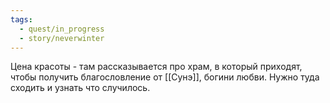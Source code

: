 ```yaml
---
tags:
  - quest/in_progress
  - story/neverwinter
---
```


Цена красоты - там рассказывается про храм, в который приходят, чтобы получить благословление от [[Сунэ]], богини любви. Нужно туда сходить и узнать что случилось.

